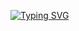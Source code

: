 [![Typing SVG](https://readme-typing-svg.demolab.com?font=JetBrains+Mono+&pause=1000&color=007E3D&random=false&width=435&lines=Hey+there!+I+am+Nikolay+Chalkanov...;An++Data+Engineer;With+DataBricks+and+Azure+services)](https://git.io/typing-svg)

<!--
**PilotChalkanov/PilotChalkanov** is a ✨ _special_ ✨ repository because its `README.md` (this file) appears on your GitHub profile.

Here are some ideas to get you started:

- 🔭 I’m currently working on ...
- 🌱 I’m currently learning ...
- 👯 I’m looking to collaborate on ...
- 🤔 I’m looking for help with ...
- 💬 Ask me about ...
- 📫 How to reach me: ...
- 😄 Pronouns: ...
- ⚡ Fun fact: ...
-->
